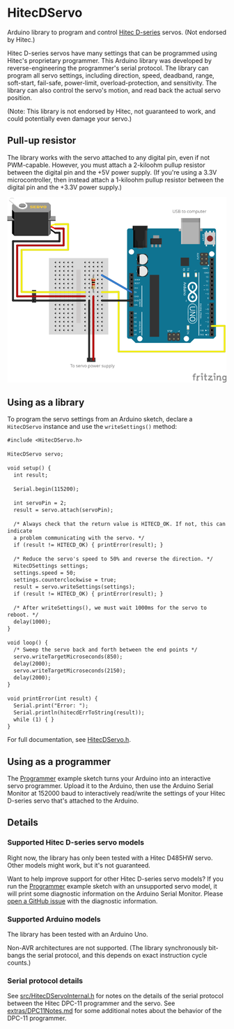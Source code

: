 # HitecDServo
Arduino library to program and control [Hitec D-series](https://hitecrcd.com/products/servos/servos/digital/d-series) servos. (Not endorsed by Hitec.)

Hitec D-series servos have many settings that can be programmed using Hitec's proprietary programmer. This Arduino library was developed by reverse-engineering the programmer's serial protocol. The library can program all servo settings, including direction, speed, deadband, range, soft-start, fail-safe, power-limit, overload-protection, and sensitivity. The library can also control the servo's motion, and read back the actual servo position.

(Note: This library is not endorsed by Hitec, not guaranteed to work, and could potentially even damage your servo.)

## Pull-up resistor
The library works with the servo attached to any digital pin, even if not PWM-capable. However, you must attach a 2-kiloohm pullup resistor between the digital pin and the +5V power supply. (If you're using a 3.3V microcontroller, then instead attach a 1-kiloohm pullup resistor between the digital pin and the +3.3V power supply.)

![Diagram of pullup resistor](extras/PullupResistorDiagram.svg)

## Using as a library
To program the servo settings from an Arduino sketch, declare a `HitecDServo` instance and use the `writeSettings()` method:
```
#include <HitecDServo.h>

HitecDServo servo;

void setup() {
  int result;

  Serial.begin(115200);

  int servoPin = 2;
  result = servo.attach(servoPin);

  /* Always check that the return value is HITECD_OK. If not, this can indicate
  a problem communicating with the servo. */
  if (result != HITECD_OK) { printError(result); }

  /* Reduce the servo's speed to 50% and reverse the direction. */
  HitecDSettings settings;
  settings.speed = 50;
  settings.counterclockwise = true;
  result = servo.writeSettings(settings);
  if (result != HITECD_OK) { printError(result); }

  /* After writeSettings(), we must wait 1000ms for the servo to reboot. */
  delay(1000);
}

void loop() {
  /* Sweep the servo back and forth between the end points */
  servo.writeTargetMicroseconds(850);
  delay(2000);
  servo.writeTargetMicroseconds(2150);
  delay(2000);
}

void printError(int result) {
  Serial.print("Error: ");
  Serial.println(hitecdErrToString(result));
  while (1) { }
}
```

For full documentation, see [HitecDServo.h](src/HitecDServo.h).

## Using as a programmer
The [Programmer](examples/Programmer/Programmer.ino) example sketch turns your Arduino into an interactive servo programmer. Upload it to the Arduino, then use the Arduino Serial Monitor at 152000 baud to interactively read/write the settings of your Hitec D-series servo that's attached to the Arduino.

## Details

### Supported Hitec D-series servo models
Right now, the library has only been tested with a Hitec D485HW servo. Other models might work, but it's not guaranteed.

Want to help improve support for other Hitec D-series servo models? If you run the [Programmer](examples/Programmer/Programmer.ino) example sketch with an unsupported servo model, it will print some diagnostic information on the Arduino Serial Monitor. Please [open a GitHub issue](https://github.com/timmaxw/HitecDServo/issues/new) with the diagnostic information.

### Supported Arduino models
The library has been tested with an Arduino Uno.

Non-AVR architectures are not supported. (The library synchronously bit-bangs the serial protocol, and this depends on exact instruction cycle counts.)

### Serial protocol details
See [src/HitecDServoInternal.h](src/HitecDServoInternal.h) for notes on the details of the serial protocol between the Hitec DPC-11 programmer and the servo. See [extras/DPC11Notes.md](extras/DPC11Notes.md) for some additional notes about the behavior of the DPC-11 programmer.
